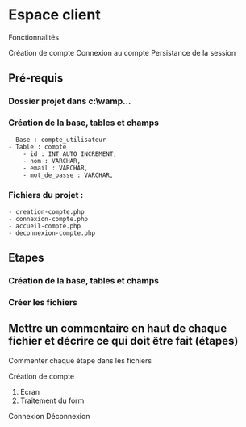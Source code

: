 # Espace client

Fonctionnalités

Création de compte
Connexion au compte
Persistance de la session

## Pré-requis

### Dossier projet dans c:\\wamp\...
### Création de la base, tables et champs
    - Base : compte_utilisateur
    - Table : compte
        - id : INT AUTO INCREMENT,
        - nom : VARCHAR,
        - email : VARCHAR,
        - mot_de_passe : VARCHAR,
### Fichiers du projet :
    - creation-compte.php
    - connexion-compte.php
    - accueil-compte.php
    - deconnexion-compte.php

## Etapes
### Création de la base, tables et champs
### Créer les fichiers
## Mettre un commentaire en haut de chaque fichier et décrire ce qui doit être fait (étapes)


Commenter chaque étape dans les fichiers

Création de compte

1) Ecran
2) Traitement du form

Connexion
Déconnexion